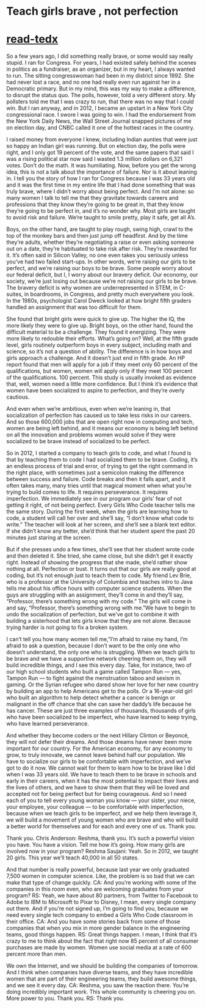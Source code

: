 # Teach girls  brave , not perfection

# [read-tedx](https://nntrn.github.io/read-tedx/)

So a few years ago, I did something really brave, or some would say really stupid. I ran for Congress. For years, I had existed safely behind the scenes in politics as a fundraiser, as an organizer, but in my heart, I always wanted to run. The sitting congresswoman had been in my district since 1992. She had never lost a race, and no one had really even run against her in a Democratic primary. But in my mind, this was my way to make a difference, to disrupt the status quo. The polls, however, told a very different story. My pollsters told me that I was crazy to run, that there was no way that I could win. But I ran anyway, and in 2012, I became an upstart in a New York City congressional race. I swore I was going to win. I had the endorsement from the New York Daily News, the Wall Street Journal snapped pictures of me on election day, and CNBC called it one of the hottest races in the country.

I raised money from everyone I knew, including Indian aunties that were just so happy an Indian girl was running. But on election day, the polls were right, and I only got 19 percent of the vote, and the same papers that said I was a rising political star now said I wasted 1.3 million dollars on 6,321 votes. Don’t do the math. It was humiliating. Now, before you get the wrong idea, this is not a talk about the importance of failure. Nor is it about leaning in. I tell you the story of how I ran for Congress because I was 33 years old and it was the first time in my entire life that I had done something that was truly brave, where I didn’t worry about being perfect. And I’m not alone: so many women I talk to tell me that they gravitate towards careers and professions that they know they’re going to be great in, that they know they’re going to be perfect in, and it’s no wonder why. Most girls are taught to avoid risk and failure. We’re taught to smile pretty, play it safe, get all A’s.

Boys, on the other hand, are taught to play rough, swing high, crawl to the top of the monkey bars and then just jump off headfirst. And by the time they’re adults, whether they’re negotiating a raise or even asking someone out on a date, they’re habituated to take risk after risk. They’re rewarded for it. It’s often said in Silicon Valley, no one even takes you seriously unless you’ve had two failed start-ups. In other words, we’re raising our girls to be perfect, and we’re raising our boys to be brave. Some people worry about our federal deficit, but I, I worry about our bravery deficit. Our economy, our society, we’re just losing out because we’re not raising our girls to be brave. The bravery deficit is why women are underrepresented in STEM, in C-suites, in boardrooms, in Congress, and pretty much everywhere you look. In the 1980s, psychologist Carol Dweck looked at how bright fifth graders handled an assignment that was too difficult for them.

She found that bright girls were quick to give up. The higher the IQ, the more likely they were to give up. Bright boys, on the other hand, found the difficult material to be a challenge. They found it energizing. They were more likely to redouble their efforts. What’s going on? Well, at the fifth grade level, girls routinely outperform boys in every subject, including math and science, so it’s not a question of ability. The difference is in how boys and girls approach a challenge. And it doesn’t just end in fifth grade. An HP report found that men will apply for a job if they meet only 60 percent of the qualifications, but women, women will apply only if they meet 100 percent of the qualifications. 100 percent. This study is usually invoked as evidence that, well, women need a little more confidence. But I think it’s evidence that women have been socialized to aspire to perfection, and they’re overly cautious.

And even when we’re ambitious, even when we’re leaning in, that socialization of perfection has caused us to take less risks in our careers. And so those 600,000 jobs that are open right now in computing and tech, women are being left behind, and it means our economy is being left behind on all the innovation and problems women would solve if they were socialized to be brave instead of socialized to be perfect.

So in 2012, I started a company to teach girls to code, and what I found is that by teaching them to code I had socialized them to be brave. Coding, it’s an endless process of trial and error, of trying to get the right command in the right place, with sometimes just a semicolon making the difference between success and failure. Code breaks and then it falls apart, and it often takes many, many tries until that magical moment when what you’re trying to build comes to life. It requires perseverance. It requires imperfection. We immediately see in our program our girls’ fear of not getting it right, of not being perfect. Every Girls Who Code teacher tells me the same story. During the first week, when the girls are learning how to code, a student will call her over and she’ll say, “I don’t know what code to write.” The teacher will look at her screen, and she’ll see a blank text editor. If she didn’t know any better, she’d think that her student spent the past 20 minutes just staring at the screen.

But if she presses undo a few times, she’ll see that her student wrote code and then deleted it. She tried, she came close, but she didn’t get it exactly right. Instead of showing the progress that she made, she’d rather show nothing at all. Perfection or bust. It turns out that our girls are really good at coding, but it’s not enough just to teach them to code. My friend Lev Brie, who is a professor at the University of Columbia and teaches intro to Java tells me about his office hours with computer science students. When the guys are struggling with an assignment, they’ll come in and they’ll say, “Professor, there’s something wrong with my code.” The girls will come in and say, “Professor, there’s something wrong with me.”We have to begin to undo the socialization of perfection, but we’ve got to combine it with building a sisterhood that lets girls know that they are not alone. Because trying harder is not going to fix a broken system.

I can’t tell you how many women tell me,”I’m afraid to raise my hand, I’m afraid to ask a question, because I don’t want to be the only one who doesn’t understand, the only one who is struggling. When we teach girls to be brave and we have a supportive network cheering them on, they will build incredible things, and I see this every day. Take, for instance, two of our high school students who built a game called Tampon Run — yes, Tampon Run — to fight against the menstruation taboo and sexism in gaming. Or the Syrian refugee who dared show her love for her new country by building an app to help Americans get to the polls. Or a 16-year-old girl who built an algorithm to help detect whether a cancer is benign or malignant in the off chance that she can save her daddy’s life because he has cancer. These are just three examples of thousands, thousands of girls who have been socialized to be imperfect, who have learned to keep trying, who have learned perseverance.

And whether they become coders or the next Hillary Clinton or Beyoncé, they will not defer their dreams. And those dreams have never been more important for our country. For the American economy, for any economy to grow, to truly innovate, we cannot leave behind half our population. We have to socialize our girls to be comfortable with imperfection, and we’ve got to do it now. We cannot wait for them to learn how to be brave like I did when I was 33 years old. We have to teach them to be brave in schools and early in their careers, when it has the most potential to impact their lives and the lives of others, and we have to show them that they will be loved and accepted not for being perfect but for being courageous. And so I need each of you to tell every young woman you know — your sister, your niece, your employee, your colleague — to be comfortable with imperfection, because when we teach girls to be imperfect, and we help them leverage it, we will build a movement of young women who are brave and who will build a better world for themselves and for each and every one of us. Thank you.

Thank you. Chris Anderson: Reshma, thank you. It’s such a powerful vision you have. You have a vision. Tell me how it’s going. How many girls are involved now in your program? Reshma Saujani: Yeah. So in 2012, we taught 20 girls. This year we’ll teach 40,000 in all 50 states.

And that number is really powerful, because last year we only graduated 7,500 women in computer science. Like, the problem is so bad that we can make that type of change quickly. CA: And you’re working with some of the companies in this room even, who are welcoming graduates from your program? RS: Yeah, we have about 80 partners, from Twitter to Facebook to Adobe to IBM to Microsoft to Pixar to Disney, I mean, every single company out there. And if you’re not signed up, I’m going to find you, because we need every single tech company to embed a Girls Who Code classroom in their office. CA: And you have some stories back from some of those companies that when you mix in more gender balance in the engineering teams, good things happen. RS: Great things happen. I mean, I think that it’s crazy to me to think about the fact that right now 85 percent of all consumer purchases are made by women. Women use social media at a rate of 600 percent more than men.

We own the Internet, and we should be building the companies of tomorrow. And I think when companies have diverse teams, and they have incredible women that are part of their engineering teams, they build awesome things, and we see it every day. CA: Reshma, you saw the reaction there. You’re doing incredibly important work. This whole community is cheering you on. More power to you. Thank you. RS: Thank you.